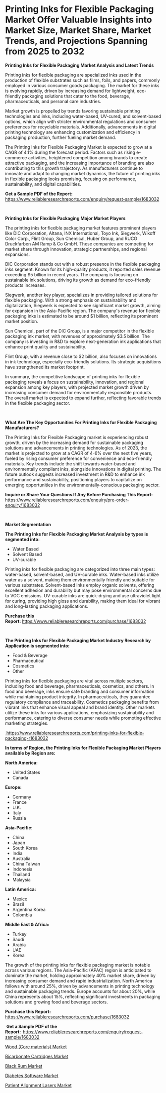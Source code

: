 <p><h1>Printing Inks for Flexible Packaging Market Offer Valuable Insights into Market Size, Market Share, Market Trends, and Projections Spanning from 2025 to 2032</h1></p><p><strong>Printing Inks for Flexible Packaging Market Analysis and Latest Trends</strong></p>
<p><p>Printing inks for flexible packaging are specialized inks used in the production of flexible substrates such as films, foils, and papers, commonly employed in various consumer goods packaging. The market for these inks is evolving rapidly, driven by increasing demand for lightweight, eco-friendly packaging solutions that cater to the food, beverage, pharmaceuticals, and personal care industries.</p><p>Market growth is propelled by trends favoring sustainable printing technologies and inks, including water-based, UV-cured, and solvent-based options, which align with stricter environmental regulations and consumer preferences for recyclable materials. Additionally, advancements in digital printing technology are enhancing customization and efficiency in packaging production, further fueling market demand.</p><p>The Printing Inks for Flexible Packaging Market is expected to grow at a CAGR of 4.1% during the forecast period. Factors such as rising e-commerce activities, heightened competition among brands to create attractive packaging, and the increasing importance of branding are also contributing to this growth trajectory. As manufacturers continue to innovate and adapt to changing market dynamics, the future of printing inks in flexible packaging looks promising, focusing on performance, sustainability, and digital capabilities.</p></p>
<p><strong>Get a Sample PDF of the Report:&nbsp;</strong> <a href="https://www.reliableresearchreports.com/enquiry/request-sample/1683032?utm_campaign=102&utm_medium=2&utm_source=Github&utm_content=ia&utm_term=26032025&utm_id=printing-inks-for-flexible-packaging">https://www.reliableresearchreports.com/enquiry/request-sample/1683032</a></p>
<p>&nbsp;</p>
<p><strong>Printing Inks for Flexible Packaging Major Market Players</strong></p>
<p><p>The printing inks for flexible packaging market features prominent players like DIC Corporation, Altana, INX International, Toyo Ink, Siegwerk, Wikoff Color Corp., Flint Group, Sun Chemical, Huber Group, and RUCO Druckfarben AM Ramp & Co GmbH. These companies are competing for market share through innovation, strategic partnerships, and regional expansions.</p><p>DIC Corporation stands out with a robust presence in the flexible packaging inks segment. Known for its high-quality products, it reported sales revenue exceeding $5 billion in recent years. The company is focusing on sustainable ink solutions, driving its growth as demand for eco-friendly products increases.</p><p>Siegwerk, another key player, specializes in providing tailored solutions for flexible packaging. With a strong emphasis on sustainability and digitalization, Siegwerk is expected to see significant market growth, aiming for expansion in the Asia-Pacific region. The company's revenue for flexible packaging inks is estimated to be around $1 billion, reflecting its prominent market position.</p><p>Sun Chemical, part of the DIC Group, is a major competitor in the flexible packaging ink market, with revenues of approximately $3.5 billion. The company is investing in R&D to explore next-generation ink applications that enhance print quality and sustainability.</p><p>Flint Group, with a revenue close to $2 billion, also focuses on innovations in ink technology, especially eco-friendly solutions. Its strategic acquisitions have strengthened its market footprint.</p><p>In summary, the competitive landscape of printing inks for flexible packaging reveals a focus on sustainability, innovation, and regional expansion among key players, with projected market growth driven by increasing consumer demand for environmentally responsible products. The overall market is expected to expand further, reflecting favorable trends in the flexible packaging sector.</p></p>
<p>&nbsp;</p>
<p><strong>What Are The Key Opportunities For Printing Inks for Flexible Packaging Manufacturers?</strong></p>
<p><p>The Printing Inks for Flexible Packaging market is experiencing robust growth, driven by the increasing demand for sustainable packaging solutions and advancements in printing technologies. As of 2023, the market is projected to grow at a CAGR of 4-6% over the next five years, fueled by rising consumer preference for convenience and eco-friendly materials. Key trends include the shift towards water-based and environmentally compliant inks, alongside innovations in digital printing. The future outlook suggests increased investment in R&D to enhance ink performance and sustainability, positioning players to capitalize on emerging opportunities in the environmentally-conscious packaging sector.</p></p>
<p><strong>Inquire or Share Your Questions If Any Before Purchasing This Report:</strong> <a href="https://www.reliableresearchreports.com/enquiry/pre-order-enquiry/1683032?utm_campaign=102&utm_medium=2&utm_source=Github&utm_content=ia&utm_term=26032025&utm_id=printing-inks-for-flexible-packaging">https://www.reliableresearchreports.com/enquiry/pre-order-enquiry/1683032</a></p>
<p>&nbsp;</p>
<p><strong>Market Segmentation</strong></p>
<p><strong>The Printing Inks for Flexible Packaging Market Analysis by types is segmented into:</strong></p>
<p><ul><li>Water Based</li><li>Solvent Based</li><li>UV-curable</li></ul></p>
<p><p>Printing inks for flexible packaging are categorized into three main types: water-based, solvent-based, and UV-curable inks. Water-based inks utilize water as a solvent, making them environmentally friendly and suitable for various substrates. Solvent-based inks employ organic solvents, offering excellent adhesion and durability but may pose environmental concerns due to VOC emissions. UV-curable inks are quick-drying and use ultraviolet light for curing, providing high gloss and durability, making them ideal for vibrant and long-lasting packaging applications.</p></p>
<p><strong>Purchase this Report:&nbsp;</strong><a href="https://www.reliableresearchreports.com/purchase/1683032?utm_campaign=102&utm_medium=2&utm_source=Github&utm_content=ia&utm_term=26032025&utm_id=printing-inks-for-flexible-packaging">https://www.reliableresearchreports.com/purchase/1683032</a></p>
<p>&nbsp;</p>
<p><strong>The Printing Inks for Flexible Packaging Market Industry Research by Application is segmented into:</strong></p>
<p><ul><li>Food & Beverage</li><li>Pharmaceutical</li><li>Cosmetics</li><li>Other</li></ul></p>
<p><p>Printing inks for flexible packaging are vital across multiple sectors, including food and beverage, pharmaceuticals, cosmetics, and others. In food and beverage, inks ensure safe branding and consumer information while maintaining product integrity. In pharmaceuticals, they guarantee regulatory compliance and traceability. Cosmetics packaging benefits from vibrant inks that enhance visual appeal and brand identity. Other markets utilize these inks for various applications, emphasizing sustainability and performance, catering to diverse consumer needs while promoting effective marketing strategies.</p></p>
<p><a href="https://www.reliableresearchreports.com/printing-inks-for-flexible-packaging-r1683032?utm_campaign=102&utm_medium=2&utm_source=Github&utm_content=ia&utm_term=26032025&utm_id=printing-inks-for-flexible-packaging">&nbsp;https://www.reliableresearchreports.com/printing-inks-for-flexible-packaging-r1683032</a></p>
<p><strong>In terms of Region, the Printing Inks for Flexible Packaging Market Players available by Region are:</strong></p>
<p>
    <p> <strong> North America: </strong>
        <ul>
            <li>United States</li>
            <li>Canada</li>
        </ul>
        </p> 
    <p> <strong> Europe: </strong>
        <ul>
            <li>Germany</li>
            <li>France</li>
            <li>U.K.</li>
            <li>Italy</li>
            <li>Russia</li>
        </ul>
        </p> 
    <p> <strong> Asia-Pacific: </strong>
        <ul>
            <li>China</li>
            <li>Japan</li>
            <li>South Korea</li>
            <li>India</li>
            <li>Australia</li>
            <li>China Taiwan</li>
            <li>Indonesia</li>
            <li>Thailand</li>
            <li>Malaysia</li>
        </ul>
        </p> 
    <p> <strong> Latin America: </strong>
        <ul>
            <li>Mexico</li>
            <li>Brazil</li>
            <li>Argentina Korea</li>
            <li>Colombia</li>
        </ul>
        </p> 
    <p> <strong> Middle East & Africa: </strong>
        <ul>
            <li>Turkey</li>
            <li>Saudi</li>
            <li>Arabia</li>
            <li>UAE</li>
            <li>Korea</li>
        </ul>
    </p>
    </p>
<p><p>The growth of the printing inks for flexible packaging market is notable across various regions. The Asia-Pacific (APAC) region is anticipated to dominate the market, holding approximately 40% market share, driven by increasing consumer demand and rapid industrialization. North America follows with around 25%, driven by advancements in printing technology and sustainable packaging trends. Europe accounts for about 20%, while China represents about 15%, reflecting significant investments in packaging solutions and growing food and beverage sectors.</p></p>
<p><strong>Purchase this Report: </strong><a href="https://www.reliableresearchreports.com/purchase/1683032?utm_campaign=102&utm_medium=2&utm_source=Github&utm_content=ia&utm_term=26032025&utm_id=printing-inks-for-flexible-packaging">https://www.reliableresearchreports.com/purchase/1683032</a></p>
<p>&nbsp;<strong>Get a Sample PDF of the Report:&nbsp;&nbsp;</strong><a href="https://www.reliableresearchreports.com/enquiry/request-sample/1683032?utm_campaign=102&utm_medium=2&utm_source=Github&utm_content=ia&utm_term=26032025&utm_id=printing-inks-for-flexible-packaging">https://www.reliableresearchreports.com/enquiry/request-sample/1683032</a></p>
<p><strong></strong></p>
<p><p><a href="https://github.com/lylyparadise/Market-Research-Report-List-6/blob/main/wood-core-materials-market.md?utm_campaign=102&utm_medium=2&utm_source=Github&utm_content=ia&utm_term=26032025&utm_id=printing-inks-for-flexible-packaging">Wood (Core materials) Market</a></p><p><a href="https://github.com/daleogrando/Market-Research-Report-List-1/blob/main/bicarbonate-cartridges-market.md?utm_campaign=102&utm_medium=2&utm_source=Github&utm_content=ia&utm_term=26032025&utm_id=printing-inks-for-flexible-packaging">Bicarbonate Cartridges Market</a></p><p><a href="https://github.com/pearlinewhite4692/Market-Research-Report-List-1/blob/main/black-rum-market.md?utm_campaign=102&utm_medium=2&utm_source=Github&utm_content=ia&utm_term=26032025&utm_id=printing-inks-for-flexible-packaging">Black Rum Market</a></p><p><a href="https://github.com/FlorianWolf90/Market-Research-Report-List-2/blob/main/diabetes-software-market.md?utm_campaign=102&utm_medium=2&utm_source=Github&utm_content=ia&utm_term=26032025&utm_id=printing-inks-for-flexible-packaging">Diabetes Software Market</a></p><p><a href="https://github.com/hillsmyung726/Market-Research-Report-List-1/blob/main/patient-alignment-lasers-market.md?utm_campaign=102&utm_medium=2&utm_source=Github&utm_content=ia&utm_term=26032025&utm_id=printing-inks-for-flexible-packaging">Patient Alignment Lasers Market</a></p></p>